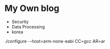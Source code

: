 # My Own blog

* Security
* Data Processing
* korea

./configure --host=arm-none-eabi CC=gcc AR=ar 
